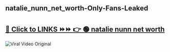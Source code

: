 
 ## natalie_nunn_net_worth-Only-Fans-Leaked

# <h2><a href="https://clipsfans.com/natalie_nunn_net_worth&ref=git">🔗 Click to LINKS ⏩⏩ 👉 🟢 natalie nunn net worth </a></h2>

<a href="https://clipsfans.com/natalie_nunn_net_worth&ref=git" rel="nofollow" data-target="animated-image.originalLink"><img src="https://i.ibb.co.com/xMMVF88/686577567.gif" alt="Viral Video Original" style="max-width: 100%; display: inline-block;" data-target="animated-image.originalImage"></a>
